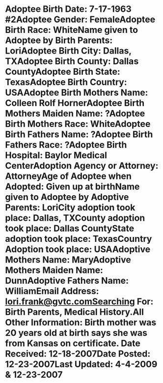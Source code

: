 # Adoptee Birth Date: 7-17-1963 #2Adoptee Gender: FemaleAdoptee Birth Race: WhiteName given to Adoptee by Birth Parents: LoriAdoptee Birth City: Dallas, TXAdoptee Birth County: Dallas CountyAdoptee Birth State: TexasAdoptee Birth Country: USAAdoptee Birth Mothers Name: Colleen Rolf HornerAdoptee Birth Mothers Maiden Name: ?Adoptee Birth Mothers Race: WhiteAdoptee Birth Fathers Name: ?Adoptee Birth Fathers Race: ?Adoptee Birth Hospital: Baylor Medical CenterAdoption Agency or Attorney: AttorneyAge of Adoptee when Adopted: Given up at birthName given to Adoptee by Adoptive Parents: LoriCity adoption took place: Dallas, TXCounty adoption took place: Dallas CountyState adoption took place: TexasCountry Adoption took place: USAAdoptive Mothers Name: MaryAdoptive Mothers Maiden Name: DunnAdoptive Fathers Name: WilliamEmail Address: lori.frank@gvtc.comSearching For: Birth Parents, Medical History.All Other Information: Birth mother was 20 years old at birth says she was from Kansas on certificate. Date Received: 12-18-2007Date Posted: 12-23-2007Last Updated: 4-4-2009 & 12-23-2007